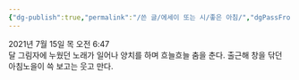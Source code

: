 ```yaml
---
{"dg-publish":true,"permalink":"/쓴 글/에세이 또는 시/좋은 아침/","dgPassFrontmatter":true}
---
```


2021년 7월 15일 목 오전 6:47
<br/>
달 그림자에 누웠던 노래가 일어나 양치를 하며 흐늘흐늘 춤을 춘다. 출근해 창을 닦던 아침노을이 쓱 보고는 웃고 만다.<br/>
